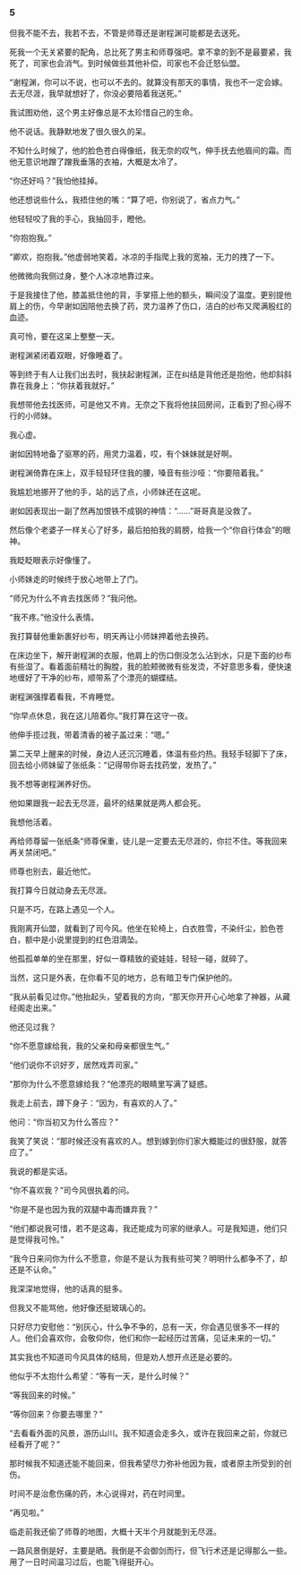 ### 5

但我不能不去，我若不去，不管是师尊还是谢程渊可能都是去送死。

死我一个无关紧要的配角，总比死了男主和师尊强吧。拿不拿的到不是最要紧，我死了，司家也会消气。到时候做些其他补偿，司家也不会迁怒仙盟。

“谢程渊，你可以不说，也可以不去的。就算没有那天的事情，我也不一定会嫁。去无尽涯，我早就想好了，你没必要陪着我送死。”

我试图劝他，这个男主好像总是不太珍惜自己的生命。

他不说话。我静默地发了很久很久的呆。

不知什么时候了，他的脸色苍白得像纸，我无奈的叹气，伸手抚去他眉间的霜。而他无意识地蹭了蹭我垂落的衣袖，大概是太冷了。

“你还好吗？”我怕他挂掉。

他还想说些什么，我捂住他的嘴：“算了吧，你别说了，省点力气。”

他轻轻咬了我的手心，我抽回手，瞪他。

“你抱抱我。”

“卿欢，抱抱我。”他虚弱地笑着。冰凉的手指爬上我的宽袖，无力的拽了一下。

他微微向我侧过身，整个人冰凉地靠过来。

于是我接住了他，膝盖抵住他的背，手掌搭上他的额头，瞬间没了温度。更别提他肩上的伤，今早谢如因陪他去换了药，灵力温养了伤口，洁白的纱布又爬满殷红的血迹。

真可怜，要在这呆上整整一天。

谢程渊紧闭着双眼，好像睡着了。

等到终于有人让我们出去时，我扶起谢程渊，正在纠结是背他还是抱他，他却斜斜靠在我身上：“你扶着我就好。”

我想带他去找医师，可是他又不肯。无奈之下我将他扶回房间，正看到了担心得不行的小师妹。

我心虚。

谢如因特地备了驱寒的药，用灵力温着，哎，有个妹妹就是好啊。

谢程渊倚靠在床上，双手轻轻环住我的腰，嗓音有些沙哑：“你要陪着我。”

我尴尬地挪开了他的手，站的远了点，小师妹还在这呢。

谢如因表现出一副了然再加恨铁不成钢的神情：“......”哥哥真是没救了。

然后像个老婆子一样关心了好多，最后拍拍我的肩膀，给我一个“你自行体会”的眼神。

我眨眨眼表示好像懂了。

小师妹走的时候终于放心地带上了门。

“师兄为什么不肯去找医师？”我问他。

“我不疼。”他没什么表情。

我打算替他重新裹好纱布，明天再让小师妹押着他去换药。

在床边坐下，解开谢程渊的衣服，他肩上的伤口倒没怎么沾到水，只是下面的纱布有些湿了。看着面前精壮的胸膛，我的脸颊微微有些发烫，不好意思多看，便快速地缠好了干净的纱布，顺带系了个漂亮的蝴蝶结。

谢程渊强撑着看我，不肯睡觉。

“你早点休息，我在这儿陪着你。”我打算在这守一夜。

他伸手揽过我，带着清香的被子盖过来：“嗯。”

第二天早上醒来的时候，身边人还沉沉睡着，体温有些灼热。我轻手轻脚下了床，回去给小师妹留了张纸条：“记得带你哥去找药堂，发热了。”

我不想等谢程渊养好伤。

他如果跟我一起去无尽涯，最坏的结果就是两人都会死。

我想他活着。

再给师尊留一张纸条“师尊保重，徒儿是一定要去无尽涯的，你拦不住。等我回来再关禁闭吧。”

师尊也别去，最近他忙。

我打算今日就动身去无尽涯。

只是不巧，在路上遇见一个人。

我刚离开仙盟，就看到了司今风。他坐在轮椅上，白衣胜雪，不染纤尘，脸色苍白，额中是小说里提到的红色泪滴坠。

他孤孤单单的坐在那里，好似一尊精致的瓷娃娃，轻轻一碰，就碎了。

当然，这只是外表，在你看不见的地方，总有暗卫专门保护他的。

“我从前看见过你。”他抬起头，望着我的方向，“那天你开开心心地拿了神器，从藏经阁走出来。”

他还见过我？

“你不愿意嫁给我，我的父亲和母亲都很生气。”

“他们说你不识好歹，居然戏弄司家。”

“那你为什么不愿意嫁给我？”他漂亮的眼睛里写满了疑惑。

我走上前去，蹲下身子：“因为，有喜欢的人了。”

他问：“你当初又为什么答应？”

我笑了笑说：“那时候还没有喜欢的人。想到嫁到你们家大概能过的很舒服，就答应了。”

我说的都是实话。

“你不喜欢我？”司今风很执着的问。

“你是不是也因为我的双腿中毒而嫌弃我？”

“他们都说我可惜，若不是这毒，我还能成为司家的继承人。可是我知道，他们只是觉得我可怜。”

“我今日来问你为什么不愿意，你是不是认为我有些可笑？明明什么都争不了，却还是不认命。”

我深深地觉得，他的话真的挺多。

但我又不能骂他，他好像还挺玻璃心的。

只好尽力安慰他：“别灰心，什么争不争的，总有一天，你会遇见很多不一样的人。他们会喜欢你，会敬仰你，他们和你一起经历过苦痛，见证未来的一切。”

其实我也不知道司今风具体的结局，但是劝人想开点还是必要的。

他似乎不太抱什么希望：“等有一天，是什么时候？”

“等我回来的时候。”

“等你回来？你要去哪里？”

“去看看外面的风景，游历山川。我不知道会走多久，或许在我回来之前，你就已经看开了呢？”

那时候我不知道还能不能回来，但我希望尽力弥补他因为我，或者原主所受到的创伤。

时间不是治愈伤痛的药，木心说得对，药在时间里。

“再见啦。”

临走前我还偷了师尊的地图，大概十天半个月就能到无尽涯。

一路风景倒是好，主要是晒。我倒是不会御剑而行，但飞行术还是记得那么一些。用了一日时间温习过后，也能飞得挺开心。